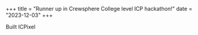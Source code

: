 +++
title = "Runner up in Crewsphere College level ICP hackathon!"
date = "2023-12-03"
+++

Built ICPixel